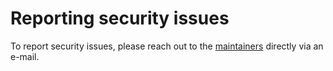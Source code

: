 # Reporting security issues

To report security issues, please reach out to the [maintainers](MAINTAINERS.md) directly via an e-mail.
